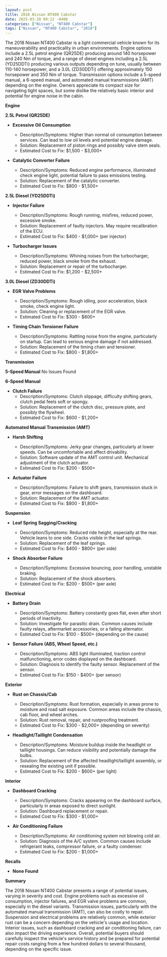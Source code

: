 ```yaml
---
layout: post
title: 2018 Nissan NT400 Cabstar
date: 2025-03-20 09:12 -0400
categories: ["Nissan", "NT400 Cabstar"]
tags: ["Nissan", "NT400 Cabstar", "2018"]
---
```

The 2018 Nissan NT400 Cabstar is a light commercial vehicle known for its maneuverability and practicality in urban environments. Engine options include a 2.5L petrol engine (QR25DE) producing around 140 horsepower and 240 Nm of torque, and a range of diesel engines including a 2.5L (YD25DDTi) producing various outputs depending on tune, usually between 110-140 horsepower, and a 3.0L (ZD30DDTi) offering approximately 150 horsepower and 350 Nm of torque. Transmission options include a 5-speed manual, a 6-speed manual, and automated manual transmissions (AMT) depending on the engine. Owners appreciate its compact size for navigating tight spaces, but some dislike the relatively basic interior and potential for engine noise in the cabin.

**Engine**

**2.5L Petrol (QR25DE)**
*   **Excessive Oil Consumption**
    *   Description/Symptoms: Higher than normal oil consumption between services. Can lead to low oil levels and potential engine damage.
    *   Solution: Replacement of piston rings and possibly valve stem seals.
    *   Estimated Cost to Fix: $1,500 - $3,000+

*   **Catalytic Converter Failure**
    *   Description/Symptoms: Reduced engine performance, illuminated check engine light, potential failure to pass emissions testing.
    *   Solution: Replacement of the catalytic converter.
    *   Estimated Cost to Fix: $800 - $1,500+

**2.5L Diesel (YD25DDTi)**

*   **Injector Failure**
    *   Description/Symptoms: Rough running, misfires, reduced power, excessive smoke.
    *   Solution: Replacement of faulty injectors. May require recalibration of the ECU.
    *   Estimated Cost to Fix: $400 - $1,000+ (per injector)

*   **Turbocharger Issues**
    *   Description/Symptoms: Whining noises from the turbocharger, reduced power, black smoke from the exhaust.
    *   Solution: Replacement or repair of the turbocharger.
    *   Estimated Cost to Fix: $1,200 - $2,500+

**3.0L Diesel (ZD30DDTi)**

*   **EGR Valve Problems**
    *   Description/Symptoms: Rough idling, poor acceleration, black smoke, check engine light.
    *   Solution: Cleaning or replacement of the EGR valve.
    *   Estimated Cost to Fix: $300 - $800+

*   **Timing Chain Tensioner Failure**
    *   Description/Symptoms: Rattling noise from the engine, particularly on startup. Can lead to serious engine damage if not addressed.
    *   Solution: Replacement of the timing chain and tensioner.
    *   Estimated Cost to Fix: $800 - $1,800+

**Transmission**

**5-Speed Manual**
No Issues Found

**6-Speed Manual**

*   **Clutch Failure**
    *   Description/Symptoms: Clutch slippage, difficulty shifting gears, clutch pedal feels soft or spongy.
    *   Solution: Replacement of the clutch disc, pressure plate, and possibly the flywheel.
    *   Estimated Cost to Fix: $600 - $1,200+

**Automated Manual Transmission (AMT)**

*   **Harsh Shifting**
    *   Description/Symptoms: Jerky gear changes, particularly at lower speeds. Can be uncomfortable and affect drivability.
    *   Solution: Software update of the AMT control unit. Mechanical adjustment of the clutch actuator.
    *   Estimated Cost to Fix: $200 - $500+

*   **Actuator Failure**
    *   Description/Symptoms: Failure to shift gears, transmission stuck in gear, error messages on the dashboard.
    *   Solution: Replacement of the AMT actuator.
    *   Estimated Cost to Fix: $800 - $1,800+

**Suspension**

*   **Leaf Spring Sagging/Cracking**
    *   Description/Symptoms: Reduced ride height, especially at the rear. Vehicle leans to one side. Cracks visible in the leaf springs.
    *   Solution: Replacement of the leaf springs.
    *   Estimated Cost to Fix: $400 - $800+ (per side)

*   **Shock Absorber Failure**
    *   Description/Symptoms: Excessive bouncing, poor handling, unstable braking.
    *   Solution: Replacement of the shock absorbers.
    *   Estimated Cost to Fix: $200 - $500+ (per axle)

**Electrical**

*   **Battery Drain**
    *   Description/Symptoms: Battery constantly goes flat, even after short periods of inactivity.
    *   Solution: Investigate for parasitic drain. Common causes include faulty relays, aftermarket accessories, or a failing alternator.
    *   Estimated Cost to Fix: $100 - $500+ (depending on the cause)

*   **Sensor Failure (ABS, Wheel Speed, etc.)**
    *   Description/Symptoms: ABS light illuminated, traction control malfunctioning, error codes displayed on the dashboard.
    *   Solution: Diagnosis to identify the faulty sensor. Replacement of the sensor.
    *   Estimated Cost to Fix: $150 - $400+ (per sensor)

**Exterior**

*   **Rust on Chassis/Cab**
    *   Description/Symptoms: Rust formation, especially in areas prone to moisture and road salt exposure. Common areas include the chassis, cab floor, and wheel arches.
    *   Solution: Rust removal, repair, and rustproofing treatment.
    *   Estimated Cost to Fix: $300 - $2,000+ (depending on severity)

*   **Headlight/Taillight Condensation**
    *   Description/Symptoms: Moisture buildup inside the headlight or taillight housings. Can reduce visibility and potentially damage the bulbs.
    *   Solution: Replacement of the affected headlight/taillight assembly, or resealing the existing unit if possible.
    *   Estimated Cost to Fix: $200 - $600+ (per light)

**Interior**

*   **Dashboard Cracking**
    *   Description/Symptoms: Cracks appearing on the dashboard surface, particularly in areas exposed to direct sunlight.
    *   Solution: Dashboard replacement or repair.
    *   Estimated Cost to Fix: $300 - $1,000+

*   **Air Conditioning Failure**
    *   Description/Symptoms: Air conditioning system not blowing cold air.
    *   Solution: Diagnosis of the A/C system. Common causes include refrigerant leaks, compressor failure, or a faulty condenser.
    *   Estimated Cost to Fix: $200 - $1,000+

**Recalls**

*   **None Found**

**Summary**

The 2018 Nissan NT400 Cabstar presents a range of potential issues, varying in severity and cost. Engine problems such as excessive oil consumption, injector failures, and EGR valve problems are common, especially in the diesel variants. Transmission issues, particularly with the automated manual transmission (AMT), can also be costly to repair. Suspension and electrical problems are relatively common, while exterior rust can be a concern depending on the vehicle's usage and location. Interior issues, such as dashboard cracking and air conditioning failure, can also impact the driving experience. Overall, potential buyers should carefully inspect the vehicle's service history and be prepared for potential repair costs ranging from a few hundred dollars to several thousand, depending on the specific issue.


